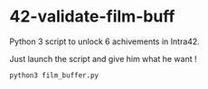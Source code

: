 # 42-validate-film-buff

Python 3 script to unlock 6 achivements in Intra42.

Just launch the script and give him what he want !

```bash
python3 film_buffer.py
```
